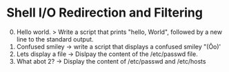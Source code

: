 # Shell I/O Redirection and Filtering
0. Hello world. > Write a script that prints "hello, World", followed by a new line to the standard output.
1. Confused smiley -> write a script that displays a confused smiley "(Ôo)'
2. Lets display a file -> Dislpay the content of the /etc/passwd file.
3. What abot 2? -> Display the content of /etc/passwd and /etc/hosts

